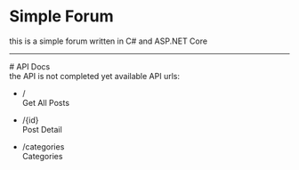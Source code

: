 # Simple Forum
this is a simple forum written in C# and ASP.NET Core
<hr>
# API Docs
<br>
the API is not completed yet
available API urls:

+   /           
  Get All Posts

+   /{id}        
  Post Detail
  
+   /categories   
  Categories  
